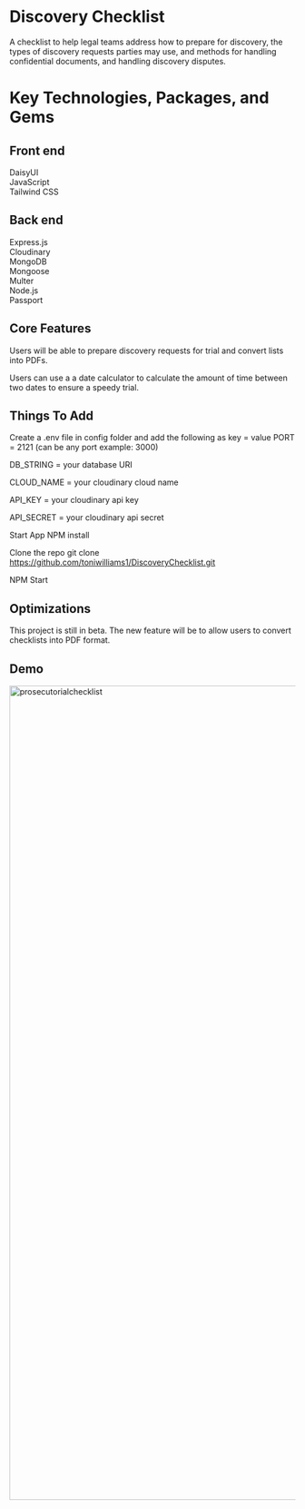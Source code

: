 # Discovery Checklist
A checklist to help legal teams address how to prepare for discovery, the types of discovery requests parties may use, and methods for handling confidential documents, and handling discovery disputes.

# Key Technologies, Packages, and Gems

## Front end <br>
DaisyUI <br>
JavaScript <br>
Tailwind CSS

## Back end <br>
Express.js <br>
Cloudinary <br>
MongoDB <br>
Mongoose <br>
Multer <br>
Node.js <br>
Passport

## Core Features

Users will be able to prepare discovery requests for trial and convert lists into PDFs.

Users can use a a date calculator to calculate the amount of time between two dates to ensure a speedy trial.

## Things To Add
Create a .env file in config folder and add the following as key = value PORT = 2121 (can be any port example: 3000)

DB_STRING = your database URI

CLOUD_NAME = your cloudinary cloud name

API_KEY = your cloudinary api key

API_SECRET = your cloudinary api secret

Start App
NPM install

Clone the repo git clone https://github.com/toniwilliams1/DiscoveryChecklist.git

NPM Start


## Optimizations

This project is still in beta. The new feature will be to allow users to convert checklists into PDF format.

## Demo

<img width="1435" alt="prosecutorialchecklist" src="https://user-images.githubusercontent.com/100317017/208014249-cb51735f-ece9-4107-8786-add59afc837a.png">

